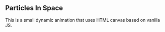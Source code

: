 ## Particles In Space

This is a small dynamic animation that uses HTML canvas based on vanilla JS. 

